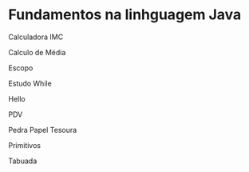 # Fundamentos na linhguagem Java

<p>Calculadora IMC</p>
<p>Calculo de Média</p>
<p>Escopo</p>
<p>Estudo While</p>
<p>Hello</p>
<p>PDV</p>
<p>Pedra Papel Tesoura</p>
<p>Primitivos</p>
<p>Tabuada</p>
